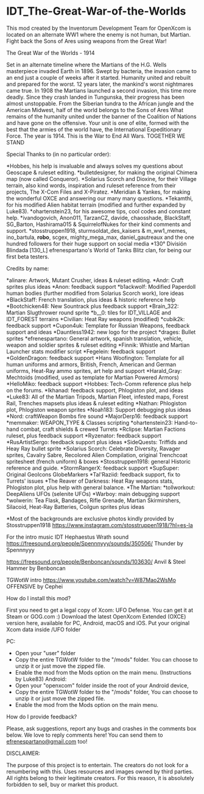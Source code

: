 # IDT_The-Great-War-of-the-Worlds
 This mod created by the Inventorum Development Team for OpenXcom is located on an alternate WW1 where the enemy is not human, but Martian. Fight back the Sons of Ares using weapons from the Great War!

The Great War of the Worlds - 1914

Set in an alternate timeline where the Martians of the H.G. Wells masterpiece invaded Earth in 1896.
Swept by bacteria, the invasion came to an end just a couple of weeks after it started.
Humanity united and rebuilt and prepared for the worst. 12 years later, the mankind's worst nightmares came true. In 1908 the Martians launched a second invasion, this time more deadly.
Since they crash landed in Tungunska, their progress has been almost unstoppable.
From the Siberian tundra to the African jungle and the American Midwest, half of the world belongs to the Sons of Ares
What remains of the humanity united under the banner of the Coalition of Nations and have gone on the offensive.
Your unit is one of elite, formed with the best that the armies of the world have, the International Expeditionary Force.
The year is 1914.
This is the War to End All Wars.
TOGETHER WE STAND

Special Thanks to (in no particular order):

*Hobbes, his help is invaluable and always solves my questions about Geoscape & ruleset editing.
*bulletdesigner, for making the original Chimera map (now called Conqueror).
*Solarius Scorch and Dioxine, for their Village terrain, also kind words, inspiration and ruleset reference from their projects, The X-Com Files and X-Piratez.
*Meridian & Yankes, for making the wonderful OXCE and answering our many many questions.
*Tekamthi, for his modified Alien habitat terrain (modified and further expanded by Luke83).
*ohartenstein23, for his awesome tips, cool codes and constant help.
*ivandogovich, Anon011, TarzanCZ, davide, chaosshade, BlackStaff, SG_Barton, Hashirama015 & SquirrelofNukes for their kind comments and support.
*stosstruppen1918, sturmsoldat_des_kaisers & m_ww1_memes, ino_bartula, __robo__, scgex, mighty_mega_max, daniel_gautreaux and the one hundred followers for their huge support on social media
*130° División Blindada [130_L] efrenespartano's World of Tanks Blitz clan, for being our first beta testers.

Credits by name:

*alinare: Artwork, Mutant Crusher, ideas & ruleset editing.
*Andr: Craft sprites plus ideas
*Anon: feedback support
*b1ackwolf: Modified Paperdoll human bodies (further modified from Solarius Scorch work), lore ideas
*BlackStaff: French translation, plus ideas & historic reference help
*Bootchicken48: New Sountrack plus feedback support
*Brain_322: Martian Slugthrower round sprite
*b__0: tiles for IDT_VILLAGE and IDT_FOREST terrains
*Civilian: Heat Ray weapons (modified)
*cubik2k: feedback support
*Cupon4uk: Template for Russian Weapons, feedback support and ideas
*Dauntless1942: new logo for the project
*drages: Bullet sprites
*efrenespartano: General artwork, spanish translation, vehicle, weapon and soldier sprites & ruleset editing
*Finnik: Whistle and Martian Launcher stats modifier script
*Fegelein: feedback support
*GoldenDragon: feedback support
*Hans Woofington: Template for all human uniforms and armors, British, French, American and German uniforms, Heat-Ray ammo sprites, art help and support
*Harald_Gray: Mechtoids (modified, used as template for Martian Powered Armors)
*HelloMiko: feedback support
*Hobbes: Tech-Comm reference plus help on the forums.
*Ikhanad: feedback support, Phlogiston plot, and ideas
*Luke83: All of the Martian Tripods, Martian Fleet, infested maps, Forest Rail, Trenches mapsets plus ideas & ruleset editing
*Nathan: Phlogiston plot, Phlogiston weapon sprites
*Noah183: Support debugging plus ideas
*Nord: craftWeapon Bombs fire sound
*MajorDerp16: feedback support
*memmaker: WEAPON_TYPE & Classes scripting
*ohartenstein23: Hand-to-hand combat, craft shields & crewed Turrets
*Rclipse: Martian Factions ruleset, plus feedback support
*Ryzenator: feedback support
*RusArtistSergo: feedback support plus ideas
*SideQuests: Triffids and Heay Ray bullet sprite
*Solarius Scorch: Celebrate Diversity, Ravager sprites, Cavalry Sabre, Recolored Alien Compilation, original Trenchcoat spritesheet (french uniform) & boxes
*Stosstruppen1918: general Historic reference and guide.
*StormRangerX: feedback support
*SupSuper: Original GeoIcons GlobeMarkers
*Tal'Raziid: feedback support, fix to Turrets' issues
*The Reaver of Darkness: Heat Ray weapons stats, Phlogiston plot, plus help with general balance.
*The Martian:
*tollworkout: DeepAliens UFOs (selenite UFOs)
*Warboy: main debugging support
*wolwerin: Tea Flask, Bandages, Rifle Grenade, Martian Skirmirshers, Silacoid, Heat-Ray Batteries, Coilgun sprites plus ideas


*Most of the backgrounds are exclusive photos kindly provided by Stosstruppen1918
https://www.instagram.com/stosstruppen1918/?hl=es-la

For the intro music
IDT Hephaestus Wrath sound
https://freesound.org/people/Spennnyyy/sounds/350506/
Thunder by Spennnyyy

https://freesound.org/people/Benboncan/sounds/103630/
Anvil & Steel Hammer by Benboncan

TGWotW intro
https://www.youtube.com/watch?v=W87Mao2WsMo
OFFENSIVE by Cephei


How do I install this mod?

First you need to get a legal copy of Xcom: UFO Defense. You can get it at Steam or GOG.com :) Download the latest OpenXcom Extended (OXCE) version here, available for PC, Android, macOS and iOS. Put your original Xcom data inside /UFO folder

PC:

- Open your "user" folder
- Copy the entire TGWotW folder to the "/mods" folder. You can choose to unzip it or just move the zipped file.
- Enable the mod from the Mods option on the main menu.
(Instructions by Luke83)
Android:
- Open your "openxcom" folder inside the root of your Android device,
- Copy the entire TGWotW folder to the "/mods" folder, You can choose to unzip it or just move the zipped file.
- Enable the mod from the Mods option on the main menu.

How do I provide feedback?

Please, ask suggestions, report any bugs and crashes in the comments box below. We love to reply comments here!
You can send them to efrenespartano@gmail.com too!



DISCLAIMER:

The purpose of this project is to entertain. The creators do not look for a renumbering with this. Uses resources and images owned by third parties. All rights belong to their legitimate creators. For this reason, it is absolutely forbidden to sell, buy or market this product.


